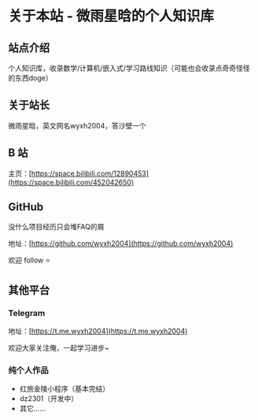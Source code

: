 # 关于本站 - 微雨星晗的个人知识库

## 站点介绍

个人知识库，收录数学/计算机/嵌入式/学习路线知识（可能也会收录点奇奇怪怪的东西doge）

## 关于站长

微雨星晗，英文网名wyxh2004，答沙壁一个

## B 站

主页：[https://space.bilibili.com/12890453](https://space.bilibili.com/452042650)


## GitHub

没什么项目经历只会堆FAQ的屑

地址：[https://github.com/wyxh2004](https://github.com/wyxh2004) 

欢迎 follow ⭐️

## 其他平台

### Telegram 

地址：[https://t.me.wyxh2004](https://t.me.wyxh2004) 

欢迎大家关注俺，一起学习进步~

### 纯个人作品

- 红旅金陵小程序（基本完结）
- dz2301（开发中）
- 其它......

